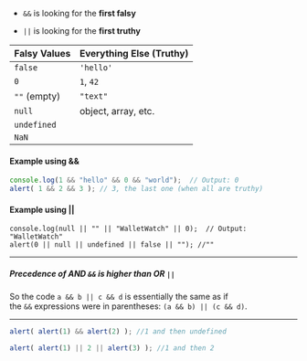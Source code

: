 - `&&` is looking for the **first falsy**
    
- `||` is looking for the **first truthy**

| Falsy Values | Everything Else (Truthy) |
| ------------ | ------------------------ |
| `false`      | `'hello'`                |
| `0`          | `1`, `42`                |
| `""` (empty) | `"text"`                 |
| `null`       | object, array, etc.      |
| `undefined`  |                          |
| `NaN`        |                          |

#### Example using &&
```js
console.log(1 && "hello" && 0 && "world");  // Output: 0
alert( 1 && 2 && 3 ); // 3, the last one (when all are truthy)
```

#### Example using ||
```JS
console.log(null || "" || "WalletWatch" || 0);  // Output: "WalletWatch"
alert(0 || null || undefined || false || ""); //""
```

---
##### Precedence of AND `&&` is higher than OR `||`

So the code `a && b || c && d` is essentially the same as if the `&&` expressions were in parentheses: `(a && b) || (c && d)`.

---
```js
alert( alert(1) && alert(2) ); //1 and then undefined
```

```js
alert( alert(1) || 2 || alert(3) ); //1 and then 2
```
